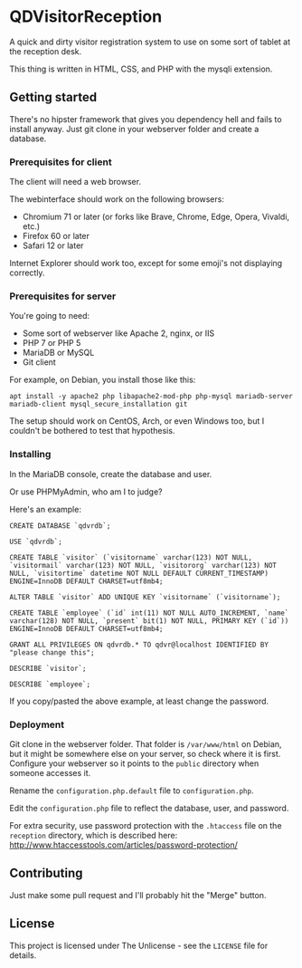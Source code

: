 # QDVisitorReception
A quick and dirty visitor registration system to use on some sort of tablet at the reception desk.

This thing is written in HTML, CSS, and PHP with the mysqli extension.

## Getting started
There's no hipster framework that gives you dependency hell and fails to install anyway.
Just git clone in your webserver folder and create a database.

### Prerequisites for client
The client will need a web browser.

The webinterface should work on the following browsers:
* Chromium 71 or later (or forks like Brave, Chrome, Edge, Opera, Vivaldi, etc.)
* Firefox 60 or later
* Safari 12 or later

Internet Explorer should work too, except for some emoji's not displaying correctly.

### Prerequisites for server
You're going to need:
* Some sort of webserver like Apache 2, nginx, or IIS
* PHP 7 or PHP 5
* MariaDB or MySQL
* Git client

For example, on Debian, you install those like this:
```
apt install -y apache2 php libapache2-mod-php php-mysql mariadb-server mariadb-client mysql_secure_installation git
```

The setup should work on CentOS, Arch, or even Windows too, but I couldn't be bothered to test that hypothesis.

### Installing
In the MariaDB console, create the database and user.

Or use PHPMyAdmin, who am I to judge?

Here's an example:
```
CREATE DATABASE `qdvrdb`;

USE `qdvrdb`;

CREATE TABLE `visitor` (`visitorname` varchar(123) NOT NULL, `visitormail` varchar(123) NOT NULL, `visitororg` varchar(123) NOT NULL, `visitortime` datetime NOT NULL DEFAULT CURRENT_TIMESTAMP) ENGINE=InnoDB DEFAULT CHARSET=utf8mb4;

ALTER TABLE `visitor` ADD UNIQUE KEY `visitorname` (`visitorname`);

CREATE TABLE `employee` (`id` int(11) NOT NULL AUTO_INCREMENT, `name` varchar(128) NOT NULL, `present` bit(1) NOT NULL, PRIMARY KEY (`id`)) ENGINE=InnoDB DEFAULT CHARSET=utf8mb4;

GRANT ALL PRIVILEGES ON qdvrdb.* TO qdvr@localhost IDENTIFIED BY "please change this";

DESCRIBE `visitor`;

DESCRIBE `employee`;
```

If you copy/pasted the above example, at least change the password.

### Deployment
Git clone in the webserver folder. That folder is ```/var/www/html``` on Debian, but it might be somewhere else on your server, so check where it is first.
Configure your webserver so it points to the ```public``` directory when someone accesses it.

Rename the ```configuration.php.default``` file to ```configuration.php```.

Edit the ```configuration.php``` file to reflect the database, user, and password.

For extra security, use password protection with the ```.htaccess``` file on the ```reception``` directory, which is described here: http://www.htaccesstools.com/articles/password-protection/

## Contributing
Just make some pull request and I'll probably hit the "Merge" button.

## License
This project is licensed under The Unlicense - see the ```LICENSE``` file for details.